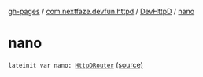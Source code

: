 [gh-pages](../../index.md) / [com.nextfaze.devfun.httpd](../index.md) / [DevHttpD](index.md) / [nano](./nano.md)

# nano

`lateinit var nano: `[`HttpDRouter`](../-http-d-router/index.md) [(source)](https://github.com/NextFaze/dev-fun/tree/master/devfun-httpd/src/main/java/com/nextfaze/devfun/httpd/HttpD.kt#L64)